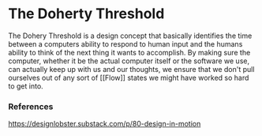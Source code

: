 # The Doherty Threshold

The Dohery Threshold is a design concept that basically identifies the time between a computers ability to respond to human input and the humans ability to think of the next thing it wants to accomplish. By making sure the computer, whether it be the actual computer itself or the software we use, can actually keep up with us and our thoughts, we ensure that we don't pull ourselves out of any sort of [[Flow]] states we might have worked so hard to get into.


### References
https://designlobster.substack.com/p/80-design-in-motion

